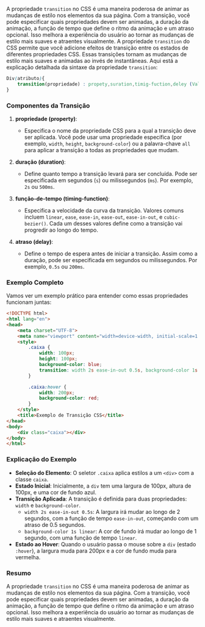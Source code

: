 

A propriedade `transition` no CSS é uma maneira poderosa de animar as mudanças de estilo nos elementos da sua página. Com a transição, você pode especificar quais propriedades devem ser animadas, a duração da animação, a função de tempo que define o ritmo da animação e um atraso opcional. Isso melhora a experiência do usuário ao tornar as mudanças de estilo mais suaves e atraentes visualmente.
A propriedade `transition` do CSS permite que você adicione efeitos de transição entre os estados de diferentes propriedades CSS. Essas transições tornam as mudanças de estilo mais suaves e animadas ao invés de instantâneas. Aqui está a explicação detalhada da sintaxe da propriedade `transition`:

```css
Div(atributo){
	transition(propriedade) : propety,suration,timig-fuction,deley (Valores de animação em css )
}
```

### Componentes da Transição

1. **propriedade (property)**:
   - Especifica o nome da propriedade CSS para a qual a transição deve ser aplicada. Você pode usar uma propriedade específica (por exemplo, `width`, `height`, `background-color`) ou a palavra-chave `all` para aplicar a transição a todas as propriedades que mudam.

2. **duração (duration)**:
   - Define quanto tempo a transição levará para ser concluída. Pode ser especificada em segundos (`s`) ou milissegundos (`ms`). Por exemplo, `2s` ou `500ms`.

3. **função-de-tempo (timing-function)**:
   - Especifica a velocidade da curva da transição. Valores comuns incluem `linear`, `ease`, `ease-in`, `ease-out`, `ease-in-out`, e `cubic-bezier()`. Cada um desses valores define como a transição vai progredir ao longo do tempo.

4. **atraso (delay)**:
   - Define o tempo de espera antes de iniciar a transição. Assim como a duração, pode ser especificada em segundos ou milissegundos. Por exemplo, `0.5s` ou `200ms`.

### Exemplo Completo

Vamos ver um exemplo prático para entender como essas propriedades funcionam juntas:

```html
<!DOCTYPE html>
<html lang="en">
<head>
    <meta charset="UTF-8">
    <meta name="viewport" content="width=device-width, initial-scale=1.0">
    <style>
        .caixa {
            width: 100px;
            height: 100px;
            background-color: blue;
            transition: width 2s ease-in-out 0.5s, background-color 1s linear;
        }

        .caixa:hover {
            width: 200px;
            background-color: red;
        }
    </style>
    <title>Exemplo de Transição CSS</title>
</head>
<body>
    <div class="caixa"></div>
</body>
</html>
```

### Explicação do Exemplo

- **Seleção do Elemento**: O seletor `.caixa` aplica estilos a um `<div>` com a classe `caixa`.
- **Estado Inicial**: Inicialmente, a `div` tem uma largura de 100px, altura de 100px, e uma cor de fundo azul.
- **Transição Aplicada**: A transição é definida para duas propriedades: `width` e `background-color`.
  - `width 2s ease-in-out 0.5s`: A largura irá mudar ao longo de 2 segundos, com a função de tempo `ease-in-out`, começando com um atraso de 0.5 segundos.
  - `background-color 1s linear`: A cor de fundo irá mudar ao longo de 1 segundo, com uma função de tempo `linear`.
- **Estado ao Hover**: Quando o usuário passa o mouse sobre a `div` (estado `:hover`), a largura muda para 200px e a cor de fundo muda para vermelha.

### Resumo

A propriedade `transition` no CSS é uma maneira poderosa de animar as mudanças de estilo nos elementos da sua página. Com a transição, você pode especificar quais propriedades devem ser animadas, a duração da animação, a função de tempo que define o ritmo da animação e um atraso opcional. Isso melhora a experiência do usuário ao tornar as mudanças de estilo mais suaves e atraentes visualmente.